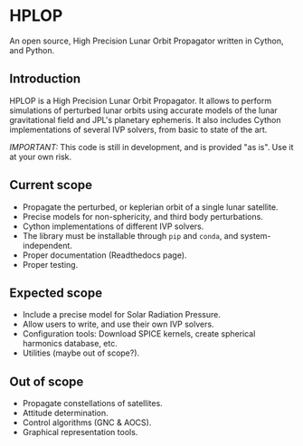 # HPLOP

An open source, High Precision Lunar Orbit Propagator written in Cython, and Python.

## Introduction

HPLOP is a High Precision Lunar Orbit Propagator. It allows to perform simulations of perturbed lunar orbits using accurate models of the lunar gravitational field and JPL's planetary ephemeris. It also includes Cython implementations of several IVP solvers, from basic to state of the art.

*IMPORTANT:* This code is still in development, and is provided "as is". Use it at your own risk.

## Current scope

- Propagate the perturbed, or keplerian orbit of a single lunar satellite.
- Precise models for non-sphericity, and third body perturbations.
- Cython implementations of different IVP solvers.
- The library must be installable through `pip` and `conda`, and system-independent.
- Proper documentation (Readthedocs page).
- Proper testing.

## Expected scope

- Include a precise model for Solar Radiation Pressure.
- Allow users to write, and use their own IVP solvers.
- Configuration tools: Download SPICE kernels, create spherical harmonics database, etc.
- Utilities (maybe out of scope?).

## Out of scope

- Propagate constellations of satellites.
- Attitude determination.
- Control algorithms (GNC & AOCS).
- Graphical representation tools.
